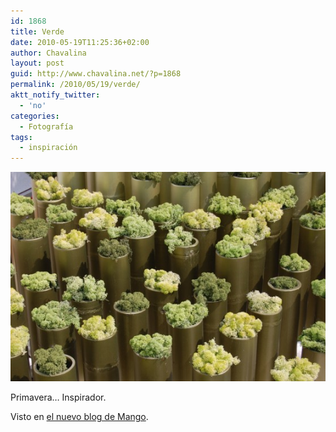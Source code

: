 ```yaml
---
id: 1868
title: Verde
date: 2010-05-19T11:25:36+02:00
author: Chavalina
layout: post
guid: http://www.chavalina.net/?p=1868
permalink: /2010/05/19/verde/
aktt_notify_twitter:
  - 'no'
categories:
  - Fotografía
tags:
  - inspiración
---
```

[![Verde, un color muy inspirador](/imagenes/2010/05/DSC_01351-560x372.jpg "Verde")](/imagenes/2010/05/DSC_01351.jpg)

Primavera&#8230; Inspirador.

Visto en [el nuevo blog de Mango](http://keepthebeat.mango.com/?p=635&lang=es).
